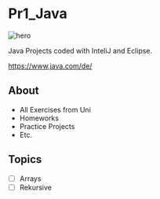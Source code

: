 # Pr1_Java

![hero](https://upload.wikimedia.org/wikipedia/commons/e/e9/Java-Debugging-Tips-881x441.jpg)

Java Projects coded with InteliJ and Eclipse.

https://www.java.com/de/

## About
- All Exercises from Uni 
- Homeworks 
- Practice Projects
- Etc.

## Topics 
- [ ] Arrays
- [ ] Rekursive

<!-- Hier kommt noch der Viewcounter -->
